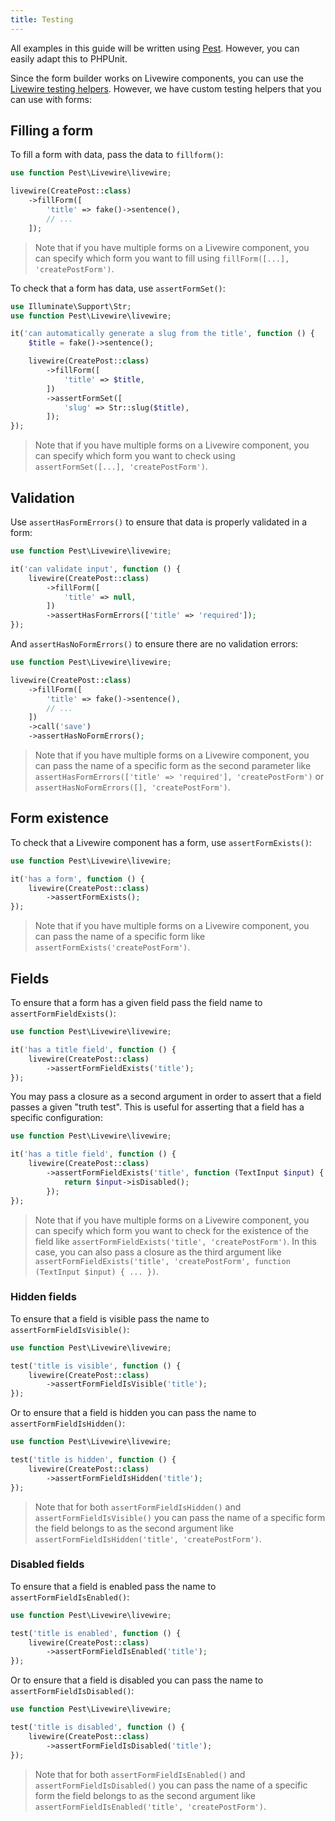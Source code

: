 ```yaml
---
title: Testing
---
```


All examples in this guide will be written using [Pest](https://pestphp.com). However, you can easily adapt this to PHPUnit.

Since the form builder works on Livewire components, you can use the [Livewire testing helpers](https://laravel-livewire.com/docs/testing). However, we have custom testing helpers that you can use with forms:

## Filling a form

To fill a form with data, pass the data to `fillform()`:

```php
use function Pest\Livewire\livewire;

livewire(CreatePost::class)
    ->fillForm([
        'title' => fake()->sentence(),
        // ...
    ]);
```

> Note that if you have multiple forms on a Livewire component, you can specify which form you want to fill using `fillForm([...], 'createPostForm')`.

To check that a form has data, use `assertFormSet()`:

```php
use Illuminate\Support\Str;
use function Pest\Livewire\livewire;

it('can automatically generate a slug from the title', function () {
    $title = fake()->sentence();

    livewire(CreatePost::class)
        ->fillForm([
            'title' => $title,
        ])
        ->assertFormSet([
            'slug' => Str::slug($title),
        ]);
});
```

> Note that if you have multiple forms on a Livewire component, you can specify which form you want to check using `assertFormSet([...], 'createPostForm')`.

## Validation

Use `assertHasFormErrors()` to ensure that data is properly validated in a form:

```php
use function Pest\Livewire\livewire;

it('can validate input', function () {
    livewire(CreatePost::class)
        ->fillForm([
            'title' => null,
        ])
        ->assertHasFormErrors(['title' => 'required']);
});
```

And `assertHasNoFormErrors()` to ensure there are no validation errors:

```php
use function Pest\Livewire\livewire;

livewire(CreatePost::class)
    ->fillForm([
        'title' => fake()->sentence(),
        // ...
    ])
    ->call('save')
    ->assertHasNoFormErrors();
```

> Note that if you have multiple forms on a Livewire component, you can pass the name of a specific form as the second parameter like `assertHasFormErrors(['title' => 'required'], 'createPostForm')` or `assertHasNoFormErrors([], 'createPostForm')`.

## Form existence

To check that a Livewire component has a form, use `assertFormExists()`:

```php
use function Pest\Livewire\livewire;

it('has a form', function () {
    livewire(CreatePost::class)
        ->assertFormExists();
});
```

> Note that if you have multiple forms on a Livewire component, you can pass the name of a specific form like `assertFormExists('createPostForm')`.

## Fields

To ensure that a form has a given field pass the field name to `assertFormFieldExists()`:

```php
use function Pest\Livewire\livewire;

it('has a title field', function () {
    livewire(CreatePost::class)
        ->assertFormFieldExists('title');
});
```

You may pass a closure as a second argument in order to assert that a field passes a given "truth test". This is useful for asserting that a field has a specific configuration:

```php
use function Pest\Livewire\livewire;

it('has a title field', function () {
    livewire(CreatePost::class)
        ->assertFormFieldExists('title', function (TextInput $input) {
            return $input->isDisabled();
        });
});
```

> Note that if you have multiple forms on a Livewire component, you can specify which form you want to check for the existence of the field like `assertFormFieldExists('title', 'createPostForm')`. In this case, you can also pass a closure as the third argument like `assertFormFieldExists('title', 'createPostForm', function (TextInput $input) { ... })`.

### Hidden fields

To ensure that a field is visible pass the name to `assertFormFieldIsVisible()`:

```php
use function Pest\Livewire\livewire;

test('title is visible', function () {
    livewire(CreatePost::class)
        ->assertFormFieldIsVisible('title');
});
```

Or to ensure that a field is hidden you can pass the name to `assertFormFieldIsHidden()`:

```php
use function Pest\Livewire\livewire;

test('title is hidden', function () {
    livewire(CreatePost::class)
        ->assertFormFieldIsHidden('title');
});
```

> Note that for both `assertFormFieldIsHidden()` and `assertFormFieldIsVisible()` you can pass the name of a specific form the field belongs to as the second argument like `assertFormFieldIsHidden('title', 'createPostForm')`.

### Disabled fields

To ensure that a field is enabled pass the name to `assertFormFieldIsEnabled()`:

```php
use function Pest\Livewire\livewire;

test('title is enabled', function () {
    livewire(CreatePost::class)
        ->assertFormFieldIsEnabled('title');
});
```

Or to ensure that a field is disabled you can pass the name to `assertFormFieldIsDisabled()`:

```php
use function Pest\Livewire\livewire;

test('title is disabled', function () {
    livewire(CreatePost::class)
        ->assertFormFieldIsDisabled('title');
});
```

> Note that for both `assertFormFieldIsEnabled()` and `assertFormFieldIsDisabled()` you can pass the name of a specific form the field belongs to as the second argument like `assertFormFieldIsEnabled('title', 'createPostForm')`.
